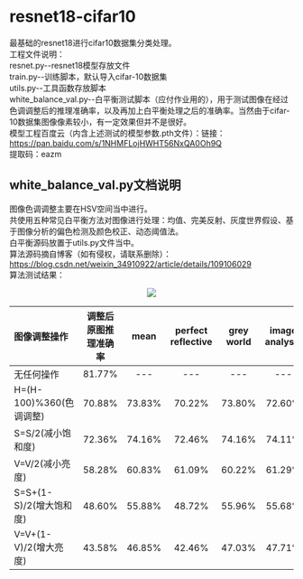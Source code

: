 # resnet18-cifar10
最基础的resnet18进行cifar10数据集分类处理。</br>
工程文件说明：</br>
resnet.py--resnet18模型存放文件</br>
train.py--训练脚本，默认导入cifar-10数据集</br>
utils.py--工具函数存放脚本</br>
white_balance_val.py--白平衡测试脚本（应付作业用的），用于测试图像在经过色调调整后的推理准确率，以及再加上白平衡处理之后的准确率。当然由于cifar-10数据集图像像素较小，有一定效果但并不是很好。</br>
模型工程百度云（内含上述测试的模型参数.pth文件）：链接：https://pan.baidu.com/s/1NHMFLojHWHT56NxQA0Oh9Q </br>
提取码：eazm </br>

## white_balance_val.py文档说明
图像色调调整主要在HSV空间当中进行。</br>
共使用五种常见白平衡方法对图像进行处理：均值、完美反射、灰度世界假设、基于图像分析的偏色检测及颜色校正、动态阈值法。</br>
白平衡源码放置于utils.py文件当中。</br>
算法源码摘自博客（如有侵权，请联系删除）：https://blog.csdn.net/weixin_34910922/article/details/109106029</br>
算法测试结果：</br>
<div align="center">
  <img src=https://user-images.githubusercontent.com/77096562/181867027-2c16f7ad-ba0d-4174-901c-15ef40fedb9f.png>
  
  |   图像调整操作        | 调整后原图推理准确率 |      mean      |  perfect reflective   |  grey world  | image analysis  | dynamic threshold |
  | :---                 |  :---:             |     :---:      |          :---:        |     :---:    |       :---:     |        :---:      |
  |无任何操作             |81.77%              |      ---       |           ---         |      ---     |        ---      |         ---       |
  |H=(H-100)%360(色调调整)|70.88%              |73.83%          |70.22%                 |73.80%        |72.60%           |69.71%             |
  |S=S/2(减小饱和度)      |72.36%              |74.16%          |72.46%                 |74.16%        |74.11%           |69.86%             |
  |V=V/2(减小亮度)        |58.28%              |60.83%          |61.09%                 |60.22%        |61.29%           |62.91%             |
  |S=S+(1-S)/2(增大饱和度)|48.60%              |55.88%          |48.72%                 |55.96%        |55.68%           |52.61%             |
  |V=V+(1-V)/2(增大亮度)  |43.58%              |46.85%          |42.46%                 |47.03%        |47.71%           |43.15%             |
</div>

